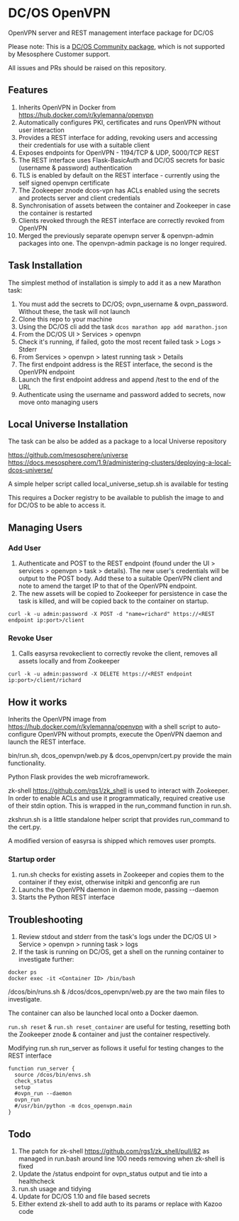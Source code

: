 DC/OS OpenVPN
===============

OpenVPN server and REST management interface package for DC/OS

Please note: This is a [DC/OS Community package](https://dcos.io/community/), which is not supported by Mesosphere Customer support.

All issues and PRs should be raised on this repository.

Features
--------------

1. Inherits OpenVPN in Docker from https://hub.docker.com/r/kylemanna/openvpn
1. Automatically configures PKI, certificates and runs OpenVPN without user interaction
1. Provides a REST interface for adding, revoking users and accessing their credentials for use with a suitable client
1. Exposes endpoints for OpenVPN - 1194/TCP & UDP, 5000/TCP REST
1. The REST interface uses Flask-BasicAuth and DC/OS secrets for basic (username & password) authentication
1. TLS is enabled by default on the REST interface - currently using the self signed openvpn certificate
1. The Zookeeper znode dcos-vpn has ACLs enabled using the secrets and protects server and client credentials
1. Synchronisation of assets between the container and Zookeeper in case the container is restarted
1. Clients revoked through the REST interface are correctly revoked from OpenVPN
1. Merged the previously separate openvpn server & openvpn-admin packages into one. The openvpn-admin package is no longer required.

Task Installation
--------------

The simplest method of installation is simply to add it as a new Marathon task:

1. You must add the secrets to DC/OS; ovpn_username & ovpn_password. Without these, the task will not launch
1. Clone this repo to your machine
1. Using the DC/OS cli add the task `dcos marathon app add marathon.json`
1. From the DC/OS UI > Services > openvpn
1. Check it's running, if failed, goto the most recent failed task > Logs > Stderr
1. From Services > openvpn > latest running task > Details
1. The first endpoint address is the REST interface, the second is the OpenVPN endpoint
1. Launch the first endpoint address and append /test to the end of the URL
1. Authenticate using the username and password added to secrets, now move onto managing users

Local Universe Installation
--------------

The task can be also be added as a package to a local Universe repository

https://github.com/mesosphere/universe
https://docs.mesosphere.com/1.9/administering-clusters/deploying-a-local-dcos-universe/

A simple helper script called local_universe_setup.sh is available for testing

This requires a Docker registry to be available to publish the image to and for DC/OS to be able to access it.

Managing Users
--------------

### Add User
1. Authenticate and POST to the REST endpoint (found under the UI > services > openvpn > task > details). The new user's credentials will be output to the POST body. Add these to a suitable OpenVPN client and note to amend the target IP to that of the OpenVPN endpoint.
1. The new assets will be copied to Zookeeper for persistence in case the task is killed, and will be copied back to the container on startup.
```
curl -k -u admin:password -X POST -d "name=richard" https://<REST endpoint ip:port>/client
```

### Revoke User
1. Calls easyrsa revokeclient to correctly revoke the client, removes all assets locally and from Zookeeper
```
curl -k -u admin:password -X DELETE https://<REST endpoint ip:port>/client/richard
```

How it works
--------------

Inherits the OpenVPN image from https://hub.docker.com/r/kylemanna/openvpn with a shell script to auto-configure OpenVPN without prompts, execute
the OpenVPN daemon and launch the REST interface.

bin/run.sh, dcos_openvpn/web.py & dcos_openvpn/cert.py provide the main functionality.

Python Flask provides the web microframework.

zk-shell https://github.com/rgs1/zk_shell is used to interact with Zookeeper. In order to enable ACLs and use it programmatically, required creative
use of their stdin option. This is wrapped in the run_command function in run.sh.

zkshrun.sh is a little standalone helper script that provides run_command to the cert.py.

A modified version of easyrsa is shipped which removes user prompts.

### Startup order
1. run.sh checks for existing assets in Zookeeper and copies them to the container if they exist, otherwise initpki and genconfig are run
1. Launchs the OpenVPN daemon in daemon mode, passing --daemon
1. Starts the Python REST interface


Troubleshooting
--------------

1. Review stdout and stderr from the task's logs under the DC/OS UI > Service > openvpn > running task > logs
2. If the task is running on DC/OS, get a shell on the running container to investigate further:
```
docker ps
docker exec -it <Container ID> /bin/bash
```
/dcos/bin/runs.sh & /dcos/dcos_openvpn/web.py are the two main files to investigate.

The container can also be launched local onto a Docker daemon.

`run.sh reset` & `run.sh reset_container` are useful for testing, resetting both the Zookeeper znode & container and just the container respectively.

Modifying run.sh run_server as follows it useful for testing changes to the REST interface

```
function run_server {
  source /dcos/bin/envs.sh
  check_status
  setup
  #ovpn_run --daemon
  ovpn_run
  #/usr/bin/python -m dcos_openvpn.main
}
```

Todo
--------------
1. The patch for zk-shell https://github.com/rgs1/zk_shell/pull/82 as managed in run.bash around line 100 needs removing when zk-shell is fixed
1. Update the /status endpoint for ovpn_status output and tie into a healthcheck
1. run.sh usage and tidying
1. Update for DC/OS 1.10 and file based secrets
1. Either extend zk-shell to add auth to its params or replace with Kazoo code
